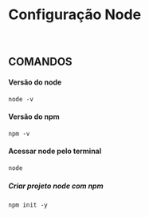 # Configuração Node

<br>

## COMANDOS

#### Versão do node
~~~ 
node -v
~~~  

#### Versão do npm
~~~ 
npm -v
~~~  

#### Acessar node pelo terminal
~~~ 
node
~~~  

##### Criar projeto node com npm
~~~ 
npm init -y
~~~  